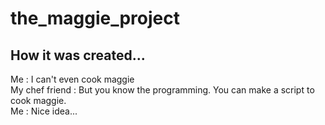 # the_maggie_project

## How it was created... <br>
Me : I can't even cook maggie <br>
My chef friend : But you know the programming. You can make a script to cook maggie. <br>
Me : Nice idea... <br>
